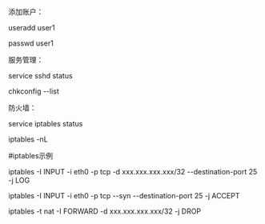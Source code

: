 添加账户：

useradd user1

passwd user1

服务管理：

service sshd status

chkconfig --list

防火墙：

service iptables status

iptables -nL

#iptables示例

iptables -I INPUT -i eth0 -p tcp -d xxx.xxx.xxx.xxx/32 --destination-port 25 -j LOG

iptables -I INPUT -i eth0 -p tcp --syn --destination-port 25 -j  ACCEPT

iptables  -t nat -I FORWARD -d xxx.xxx.xxx.xxx/32 -j DROP

